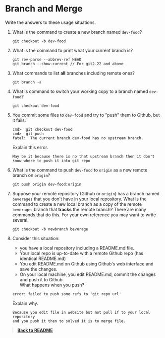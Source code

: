 # Branch and Merge

Write the answers to these usage situations.

1. What is the command to create a new branch named `dev-food`?

   ```Create new branch
   git checkout -b dev-food
   ```

2. What is the command to print what your current branch is?

   ```Check current branch
   git rev-parse --abbrev-ref HEAD
   git branch --show-current // For git2.22 and above
   ```

3. What commands to list **all** branches including remote ones?

   ```List all Branch
   git branch -a
   ```

4. What is command to switch your working copy to a branch named `dev-food`?

   ```Switch branch to 'dev-food'
   git checkout dev-food
   ```

5. You commit some files to `dev-food` and try to "push" them to Github, but it fails:

   ```Proposition 4.5
   cmd>  git checkout dev-food
   cmd>  git push
   fatal:  The current branch dev-food has no upstream branch.
   ```

   Explain this error.

   ```Explain the error
   May be it because there is no that upstream branch then it don't know where to push it into git repo
   ```

6. What is the command to push `dev-food` to `origin` as a new remote branch on `origin`?

   ```push from dev-food to origin with remote 'origin'
   git push origin dev-food:origin
   ```

7. Suppose your remote repository (Github or `origin`) has a branch named `beverages` that you don't have in your local repository. What is the command to create a new local branch as a copy of the remote `beverages` branch that **tracks** the remote branch?
   There are many commands that do this. For your own reference you may want to write several.

   ```Create new branch that copy and track from remote 'beverage'
   git checkout -b newbranch beverage
   ```

8. Consider this situation:

   - you have a local repository including a README.md file.
   - Your local repo is up-to-date with a remote Github repo (has identical README.md)
   - You edit README.md on Github using Github's web interface and save the changes.
   - On your local machine, you edit README.md, commit the changes and push it to Github.  
     What happens when you push?

   ```This is what happen after push without pull
   error: failed to push some refs to 'git repo url'
   ```

   Explain why.

   ```Explain about error
   Because you edit file in website but not pull if to your local repository
   and you push it then to solved it is to merge file.
   ```

>**[Back to README](README.md)**
